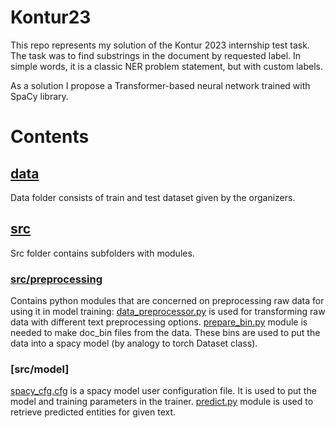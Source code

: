 # Kontur23
This repo represents my solution of the Kontur 2023 internship test task. The task was to find substrings in the document by requested label. In simple words, it is a classic NER problem statement, but with custom labels. 

As a solution I propose a Transformer-based neural network trained with SpaCy library. 

# Contents
## [data](/data)
Data folder consists of train and test dataset given by the organizers.
## [src](/src)
Src folder contains subfolders with modules.
### [src/preprocessing](/src/preprocessing)
Contains python modules that are concerned on preprocessing raw data for using it in model training:
[data_preprocessor.py](/src/preprocessing/data_preprocessor.py) is used for transforming raw data with different text preprocessing options.
[prepare_bin.py](/src/preprocessing/prepare_bin.py) module is needed to make doc_bin files from the data. These bins are used to put the data into a spacy model (by analogy to torch Dataset class).
### [src/model]
[spacy_cfg.cfg](/src/model/spacy_cfg.cfg) is a spacy model user configuration file. It is used to put the model and training parameters in the trainer.
[predict.py](/src/model/predict.py) module is used to retrieve predicted entities for given text.
